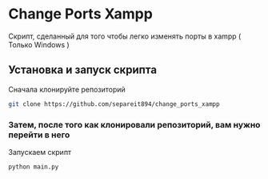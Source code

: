 # Change Ports Xampp

Скрипт, сделанный для того чтобы легко изменять порты в xampp ( Только Windows )

## Установка и запуск скрипта

Сначала клонируйте репозиторий

```bash
git clone https://github.com/separeit894/change_ports_xampp
```

### Затем, после того как клонировали репозиторий, вам нужно перейти в него

Запускаем скрипт 

```bash
python main.py
```